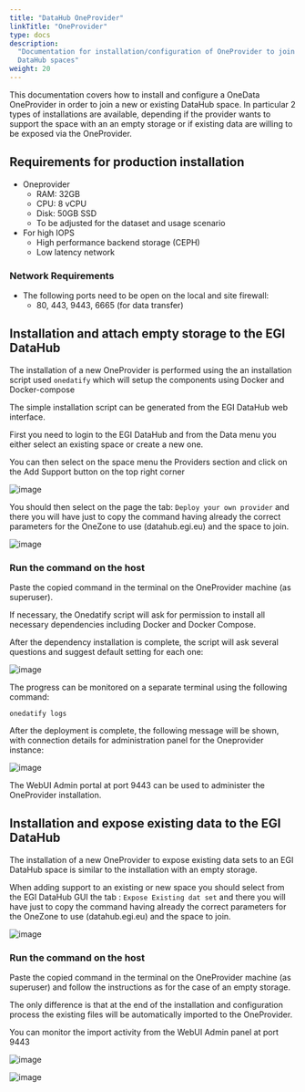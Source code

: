 ```yaml
---
title: "DataHub OneProvider"
linkTitle: "OneProvider"
type: docs
description:
  "Documentation for installation/configuration of OneProvider to join EGI
  DataHub spaces"
weight: 20
---
```


This documentation covers how to install and configure a OneData OneProvider in
order to join a new or existing DataHub space. In particular 2 types of
installations are available, depending if the provider wants to support the
space with an an empty storage or if existing data are willing to be exposed via
the OneProvider.

## Requirements for production installation

- Oneprovider
  - RAM: 32GB
  - CPU: 8 vCPU
  - Disk: 50GB SSD
  - To be adjusted for the dataset and usage scenario
- For high IOPS
  - High performance backend storage (CEPH)
  - Low latency network

### Network Requirements

- The following ports need to be open on the local and site firewall:
  - 80, 443, 9443, 6665 (for data transfer)

## Installation and attach empty storage to the EGI DataHub

The installation of a new OneProvider is performed using the an installation
script used `onedatify` which will setup the components using Docker and
Docker-compose

The simple installation script can be generated from the EGI DataHub web
interface.

First you need to login to the EGI DataHub and from the Data menu you either
select an existing space or create a new one.

You can then select on the space menu the Providers section and click on the Add
Support button on the top right corner

![image](add-support-oneprovider.png)

You should then select on the page the tab: `Deploy your own provider` and there
you will have just to copy the command having already the correct parameters for
the OneZone to use (datahub.egi.eu) and the space to join.

![image](onedatify-oneprovider.png)

### Run the command on the host

Paste the copied command in the terminal on the OneProvider machine (as
superuser).

If necessary, the Onedatify script will ask for permission to install all
necessary dependencies including Docker and Docker Compose.

After the dependency installation is complete, the script will ask several
questions and suggest default setting for each one:

![image](onedatify_step_1.png)

The progress can be monitored on a separate terminal using the following
command:

`onedatify logs`

After the deployment is complete, the following message will be shown, with
connection details for administration panel for the Oneprovider instance:

![image](onedatify_step_5.png)

The WebUI Admin portal at port 9443 can be used to administer the OneProvider
installation.

## Installation and expose existing data to the EGI DataHub

The installation of a new OneProvider to expose existing data sets to an EGI
DataHub space is similar to the installation with an empty storage.

When adding support to an existing or new space you should select from the EGI
DataHub GUI the tab : `Expose Existing dat set` and there you will have just to
copy the command having already the correct parameters for the OneZone to use
(datahub.egi.eu) and the space to join.

![image](onedatify-oneprovider-expose.png)

### Run the command on the host

Paste the copied command in the terminal on the OneProvider machine (as
superuser) and follow the instructions as for the case of an empty storage.

The only difference is that at the end of the installation and configuration
process the existing files will be automatically imported to the OneProvider.

You can monitor the import activity from the WebUI Admin panel at port 9443

![image](onedatify_step_6.png)

![image](onedata-logo.png)
